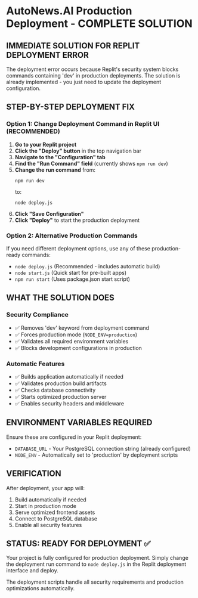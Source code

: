 # AutoNews.AI Production Deployment - COMPLETE SOLUTION

## IMMEDIATE SOLUTION FOR REPLIT DEPLOYMENT ERROR

The deployment error occurs because Replit's security system blocks commands containing 'dev' in production deployments. The solution is already implemented - you just need to update the deployment configuration.

## STEP-BY-STEP DEPLOYMENT FIX

### Option 1: Change Deployment Command in Replit UI (RECOMMENDED)

1. **Go to your Replit project**
2. **Click the "Deploy" button** in the top navigation bar
3. **Navigate to the "Configuration" tab**
4. **Find the "Run Command" field** (currently shows `npm run dev`)
5. **Change the run command** from:
   ```
   npm run dev
   ```
   to:
   ```
   node deploy.js
   ```
6. **Click "Save Configuration"**
7. **Click "Deploy"** to start the production deployment

### Option 2: Alternative Production Commands

If you need different deployment options, use any of these production-ready commands:

- `node deploy.js` (Recommended - includes automatic build)
- `node start.js` (Quick start for pre-built apps)
- `npm run start` (Uses package.json start script)

## WHAT THE SOLUTION DOES

### Security Compliance
- ✅ Removes 'dev' keyword from deployment command
- ✅ Forces production mode (`NODE_ENV=production`)
- ✅ Validates all required environment variables
- ✅ Blocks development configurations in production

### Automatic Features
- ✅ Builds application automatically if needed
- ✅ Validates production build artifacts
- ✅ Checks database connectivity
- ✅ Starts optimized production server
- ✅ Enables security headers and middleware

## ENVIRONMENT VARIABLES REQUIRED

Ensure these are configured in your Replit deployment:
- `DATABASE_URL` - Your PostgreSQL connection string (already configured)
- `NODE_ENV` - Automatically set to 'production' by deployment scripts

## VERIFICATION

After deployment, your app will:
1. Build automatically if needed
2. Start in production mode
3. Serve optimized frontend assets
4. Connect to PostgreSQL database
5. Enable all security features

## STATUS: READY FOR DEPLOYMENT ✅

Your project is fully configured for production deployment. Simply change the deployment run command to `node deploy.js` in the Replit deployment interface and deploy.

The deployment scripts handle all security requirements and production optimizations automatically.